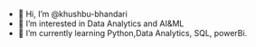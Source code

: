 - 👋 Hi, I’m @khushbu-bhandari
- 👀 I’m interested in Data Analytics and AI&ML
- 🌱 I’m currently learning Python,Data Analytics, SQL, powerBi.


<!---
khushbu-bhandari/khushbu-bhandari is a ✨ special ✨ repository because its `README.md` (this file) appears on your GitHub profile.
You can click the Preview link to take a look at your changes.
--->
